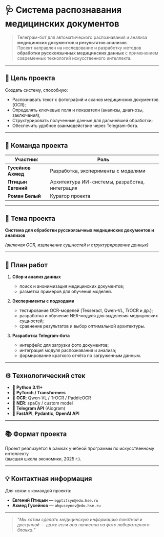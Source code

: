 # 🩺 Система распознавания медицинских документов

> Телеграм-бот для автоматического распознавания и анализа **медицинских документов и результатов анализов**.  
> Проект направлен на исследование и разработку методов **обработки русскоязычных медицинских данных** с применением современных технологий искусственного интеллекта.

---

## 🎯 Цель проекта

Создать систему, способную:
- Распознавать текст с фотографий и сканов медицинских документов (OCR);
- Определять ключевые поля и показатели (анализы, диагнозы, заключения);
- Структурировать полученные данные для дальнейшей обработки;
- Обеспечить удобное взаимодействие через Telegram-бота.

---

## 👥 Команда проекта

| Участник | Роль |
|-----------|------|
| **Гусейнов Ахмед** | Разработка, эксперименты с моделями |
| **Птицын Евгений** | Архитектура ИИ-системы, разработка, интеграция |
| **Роман Белый** | Куратор проекта |

---

## 🧩 Тема проекта

**Система для обработки русскоязычных медицинских документов и анализов**

*(включая OCR, извлечение сущностей и структурирование данных)*

---

## 📅 План работ

1. **Сбор и анализ данных**
   - поиск и анонимизация медицинских документов;
   - разметка примеров для обучения моделей.

2. **Эксперименты с подходами**
   - тестирование OCR-моделей (Tesseract, Qwen-VL, TrOCR и др.);
   - разработка и обучение NER-модуля для выделения медицинских сущностей;
   - сравнение результатов и выбор оптимальной архитектуры.

3. **Разработка Telegram-бота**
   - интерфейс для загрузки фото документов;
   - интеграция модуля распознавания и анализа;
   - формирование краткого отчёта по загруженным данным.

---

## ⚙️ Технологический стек

- 🧠 **Python 3.11+**
- 🤖 **PyTorch / Transformers**
- 📄 **OCR**: Qwen-VL / TrOCR / PaddleOCR
- 🧬 **NER**: spaCy / custom model
- 💬 **Telegram API** (Aiogram)
- 🧰 **FastAPI**, **Pydantic**, **OpenAI API**

---

## 📚 Формат проекта

Проект реализуется в рамках учебной программы по искусственному интеллекту  
(высшая школа экономики, 2025 г.).

---

## 💡 Контактная информация

Для связи с командой проекта:
- **Евгений Птицын** — `egptitsyn@edu.hse.ru`
- **Ахмед Гусейнов** — `ahguseynov@edu.hse.ru`

---

> _“Мы хотим сделать медицинскую информацию понятной и доступной — даже если она написана на фото лабораторного бланка.”_
